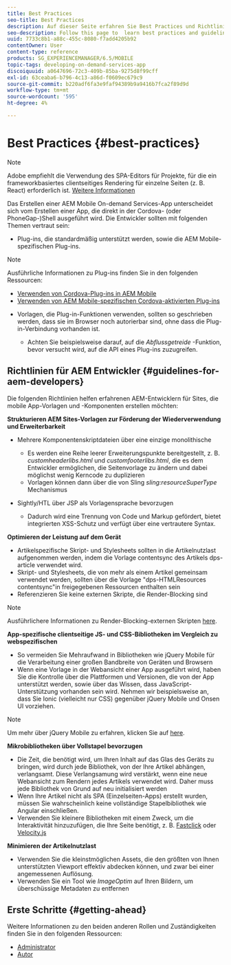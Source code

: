 ```yaml
---
title: Best Practices
seo-title: Best Practices
description: Auf dieser Seite erfahren Sie Best Practices und Richtlinien, die erfahrenen AEM-Entwicklern für Sites helfen, die Vorlagen und Komponenten für mobile Apps erstellen möchten.
seo-description: Follow this page to  learn best practices and guidelines that will help experienced AEM developers for sites, who want to build mobile app templates and components.
uuid: 7733c8b1-a88c-455c-8080-f7add4205b92
contentOwner: User
content-type: reference
products: SG_EXPERIENCEMANAGER/6.5/MOBILE
topic-tags: developing-on-demand-services-app
discoiquuid: a0647696-72c3-409b-85ba-9275d8f99cff
exl-id: 63ceaba6-b796-4c13-a86d-f0609ec679c9
source-git-commit: b220adf6fa3e9faf94389b9a9416b7fca2f89d9d
workflow-type: tm+mt
source-wordcount: '595'
ht-degree: 4%

---
```


# Best Practices {#best-practices}

>[!NOTE]
>
>Adobe empfiehlt die Verwendung des SPA-Editors für Projekte, für die ein frameworkbasiertes clientseitiges Rendering für einzelne Seiten (z. B. React) erforderlich ist. [Weitere Informationen](/help/sites-developing/spa-overview.md)

Das Erstellen einer AEM Mobile On-demand Services-App unterscheidet sich vom Erstellen einer App, die direkt in der Cordova- (oder PhoneGap-)Shell ausgeführt wird. Die Entwickler sollten mit folgenden Themen vertraut sein:

* Plug-ins, die standardmäßig unterstützt werden, sowie die AEM Mobile-spezifischen Plug-ins.

>[!NOTE]
>
>Ausführliche Informationen zu Plug-ins finden Sie in den folgenden Ressourcen:
>
>* [Verwenden von Cordova-Plug-ins in AEM Mobile](https://helpx.adobe.com/digital-publishing-solution/help/cordova-api.html)
>* [Verwenden von AEM Mobile-spezifischen Cordova-aktivierten Plug-ins](https://helpx.adobe.com/digital-publishing-solution/help/app-runtime-api.html)
>


* Vorlagen, die Plug-in-Funktionen verwenden, sollten so geschrieben werden, dass sie im Browser noch autorierbar sind, ohne dass die Plug-in-Verbindung vorhanden ist.

   * Achten Sie beispielsweise darauf, auf die *Abflussgetreide* -Funktion, bevor versucht wird, auf die API eines Plug-ins zuzugreifen.

## Richtlinien für AEM Entwickler {#guidelines-for-aem-developers}

Die folgenden Richtlinien helfen erfahrenen AEM-Entwicklern für Sites, die mobile App-Vorlagen und -Komponenten erstellen möchten:

**Strukturieren AEM Sites-Vorlagen zur Förderung der Wiederverwendung und Erweiterbarkeit**

* Mehrere Komponentenskriptdateien über eine einzige monolithische

   * Es werden eine Reihe leerer Erweiterungspunkte bereitgestellt, z. B. *customheaderlibs.html* und *customfooterlibs.html*, die es dem Entwickler ermöglichen, die Seitenvorlage zu ändern und dabei möglichst wenig Kerncode zu duplizieren
   * Vorlagen können dann über die von Sling *sling:resourceSuperType* Mechanismus

* Sightly/HTL über JSP als Vorlagensprache bevorzugen

   * Dadurch wird eine Trennung von Code und Markup gefördert, bietet integrierten XSS-Schutz und verfügt über eine vertrautere Syntax.

**Optimieren der Leistung auf dem Gerät**

* Artikelspezifische Skript- und Stylesheets sollten in die Artikelnutzlast aufgenommen werden, indem die Vorlage contentsync des Artikels dps-article verwendet wird.
* Skript- und Stylesheets, die von mehr als einem Artikel gemeinsam verwendet werden, sollten über die Vorlage &quot;dps-HTMLResources contentsync&quot;in freigegebenen Ressourcen enthalten sein
* Referenzieren Sie keine externen Skripte, die Render-Blocking sind

>[!NOTE]
>
>Ausführlichere Informationen zu Render-Blocking-externen Skripten [here](https://developers.google.com/speed/docs/insights/BlockingJS).

**App-spezifische clientseitige JS- und CSS-Bibliotheken im Vergleich zu webspezifischen**

* So vermeiden Sie Mehraufwand in Bibliotheken wie jQuery Mobile für die Verarbeitung einer großen Bandbreite von Geräten und Browsern
* Wenn eine Vorlage in der Webansicht einer App ausgeführt wird, haben Sie die Kontrolle über die Plattformen und Versionen, die von der App unterstützt werden, sowie über das Wissen, dass JavaScript-Unterstützung vorhanden sein wird. Nehmen wir beispielsweise an, dass Sie Ionic (vielleicht nur CSS) gegenüber jQuery Mobile und Onsen UI vorziehen.

>[!NOTE]
>
>Um mehr über jQuery Mobile zu erfahren, klicken Sie auf [here](https://jquerymobile.com/browser-support/1.4/).

**Mikrobibliotheken über Vollstapel bevorzugen**

* Die Zeit, die benötigt wird, um Ihren Inhalt auf das Glas des Geräts zu bringen, wird durch jede Bibliothek, von der Ihre Artikel abhängen, verlangsamt. Diese Verlangsamung wird verstärkt, wenn eine neue Webansicht zum Rendern jedes Artikels verwendet wird. Daher muss jede Bibliothek von Grund auf neu initialisiert werden
* Wenn Ihre Artikel nicht als SPA (Einzelseiten-Apps) erstellt wurden, müssen Sie wahrscheinlich keine vollständige Stapelbibliothek wie Angular einschließen.
* Verwenden Sie kleinere Bibliotheken mit einem Zweck, um die Interaktivität hinzuzufügen, die Ihre Seite benötigt, z. B. [Fastclick](https://github.com/ftlabs/fastclick) oder [Velocity.js](https://velocityjs.org)

**Minimieren der Artikelnutzlast**

* Verwenden Sie die kleinstmöglichen Assets, die den größten von Ihnen unterstützten Viewport effektiv abdecken können, und zwar bei einer angemessenen Auflösung.
* Verwenden Sie ein Tool wie *ImageOptim* auf Ihren Bildern, um überschüssige Metadaten zu entfernen

## Erste Schritte {#getting-ahead}

Weitere Informationen zu den beiden anderen Rollen und Zuständigkeiten finden Sie in den folgenden Ressourcen:

* [Administrator](/help/mobile/aem-mobile.md)
* [Autor](/help/mobile/aem-mobile-on-demand.md)
